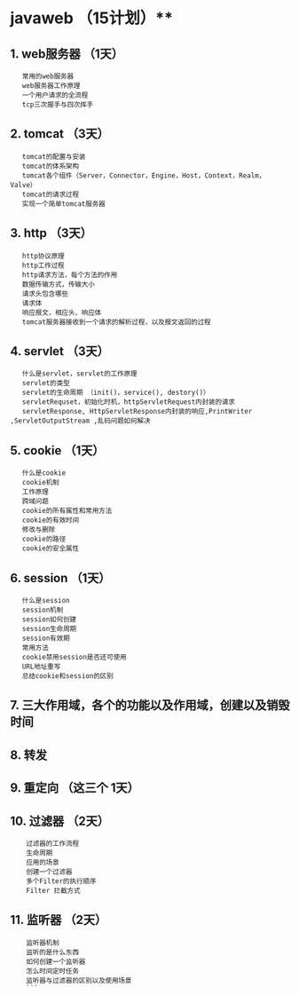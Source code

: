 # javaweb （15计划）**

## 1. web服务器  （1天）
```
   常用的web服务器
   web服务器工作原理
   一个用户请求的全流程
   tcp三次握手与四次挥手
```
  
##  2. tomcat （3天）
```
   tomcat的配置与安装
   tomcat的体系架构
   tomcat各个组件（Server，Connector，Engine，Host，Context，Realm，Valve）
   tomcat的请求过程
   实现一个简单tomcat服务器
   ```

##  3. http （3天）
```
   http协议原理
   http工作过程
   http请求方法，每个方法的作用
   数据传输方式，传输大小
   请求头包含哪些
   请求体
   响应报文，相应头，响应体
   tomcat服务器接收到一个请求的解析过程，以及报文返回的过程
   ```

##  4. servlet （3天）
```
   什么是servlet，servlet的工作原理
   servlet的类型
   servlet的生命周期 （init()，service(), destory()）
   servletRequset，初始化时机，httpServletRequest内封装的请求
   servletResponse, HttpServletResponse内封装的响应,PrintWriter ,ServletOutputStream ,乱码问题如何解决
```
##  5. cookie  （1天）
```
   什么是cookie
   cookie机制
   工作原理
   跨域问题
   cookie的所有属性和常用方法
   cookie的有效时间
   修改与删除
   cookie的路径
   cookie的安全属性
   ```

##  6. session （1天）
```
   什么是session
   session机制
   session如何创建
   session生命周期
   session有效期
   常用方法
   cookie禁用session是否还可使用
   URL地址重写
   总结cookie和session的区别
   ```

##  7. 三大作用域，各个的功能以及作用域，创建以及销毁时间 
##  8. 转发 
##  9. 重定向 （这三个 1天）

##  10. 过滤器 （2天）
```
    过滤器的工作流程
    生命周期
    应用的场景
    创建一个过滤器
    多个Filter的执行顺序
    Filter 拦截方式
   ```
  
##  11. 监听器 （2天）
```
    监听器机制
    监听的是什么东西
    如何创建一个监听器
    怎么时间定时任务
    监听器与过滤器的区别以及使用场景
    ```
